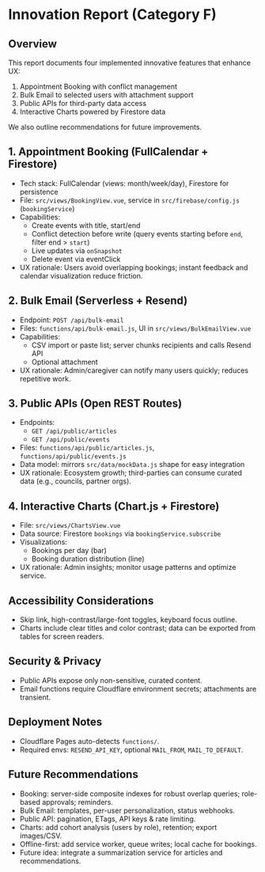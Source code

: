 # Innovation Report (Category F)

## Overview
This report documents four implemented innovative features that enhance UX:
1) Appointment Booking with conflict management
2) Bulk Email to selected users with attachment support
3) Public APIs for third-party data access
4) Interactive Charts powered by Firestore data

We also outline recommendations for future improvements.

## 1. Appointment Booking (FullCalendar + Firestore)
- Tech stack: FullCalendar (views: month/week/day), Firestore for persistence
- File: `src/views/BookingView.vue`, service in `src/firebase/config.js` (`bookingService`)
- Capabilities:
  - Create events with title, start/end
  - Conflict detection before write (query events starting before `end`, filter end > `start`)
  - Live updates via `onSnapshot`
  - Delete event via eventClick
- UX rationale: Users avoid overlapping bookings; instant feedback and calendar visualization reduce friction.

## 2. Bulk Email (Serverless + Resend)
- Endpoint: `POST /api/bulk-email`
- Files: `functions/api/bulk-email.js`, UI in `src/views/BulkEmailView.vue`
- Capabilities:
  - CSV import or paste list; server chunks recipients and calls Resend API
  - Optional attachment
- UX rationale: Admin/caregiver can notify many users quickly; reduces repetitive work.

## 3. Public APIs (Open REST Routes)
- Endpoints:
  - `GET /api/public/articles`
  - `GET /api/public/events`
- Files: `functions/api/public/articles.js`, `functions/api/public/events.js`
- Data model: mirrors `src/data/mockData.js` shape for easy integration
- UX rationale: Ecosystem growth; third-parties can consume curated data (e.g., councils, partner orgs).

## 4. Interactive Charts (Chart.js + Firestore)
- File: `src/views/ChartsView.vue`
- Data source: Firestore `bookings` via `bookingService.subscribe`
- Visualizations:
  - Bookings per day (bar)
  - Booking duration distribution (line)
- UX rationale: Admin insights; monitor usage patterns and optimize service.

## Accessibility Considerations
- Skip link, high-contrast/large-font toggles, keyboard focus outline.
- Charts include clear titles and color contrast; data can be exported from tables for screen readers.

## Security & Privacy
- Public APIs expose only non-sensitive, curated content.
- Email functions require Cloudflare environment secrets; attachments are transient.

## Deployment Notes
- Cloudflare Pages auto-detects `functions/`.
- Required envs: `RESEND_API_KEY`, optional `MAIL_FROM`, `MAIL_TO_DEFAULT`.

## Future Recommendations
- Booking: server-side composite indexes for robust overlap queries; role-based approvals; reminders.
- Bulk Email: templates, per-user personalization, status webhooks.
- Public API: pagination, ETags, API keys & rate limiting.
- Charts: add cohort analysis (users by role), retention; export images/CSV.
- Offline-first: add service worker, queue writes; local cache for bookings.
- Future idea: integrate a summarization service for articles and recommendations.

